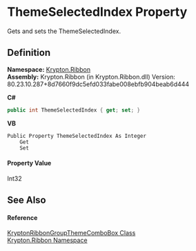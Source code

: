 # ThemeSelectedIndex Property


Gets and sets the ThemeSelectedIndex.



## Definition
**Namespace:** <a href="1e9bc734-cff9-e9b8-f013-94cdac669794.md">Krypton.Ribbon</a>  
**Assembly:** Krypton.Ribbon (in Krypton.Ribbon.dll) Version: 80.23.10.287+8d7660f9dc5efd033fabe008ebfb904beab6d444

**C#**
``` C#
public int ThemeSelectedIndex { get; set; }
```
**VB**
``` VB
Public Property ThemeSelectedIndex As Integer
	Get
	Set
```



#### Property Value
Int32

## See Also


#### Reference
<a href="36db4414-6f33-8fd6-31af-08d64547eda7.md">KryptonRibbonGroupThemeComboBox Class</a>  
<a href="1e9bc734-cff9-e9b8-f013-94cdac669794.md">Krypton.Ribbon Namespace</a>  
